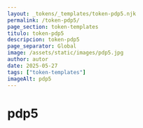 ```yaml
---
layout: _tokens/_templates/token-pdp5.njk
permalink: /token-pdp5/
page_section: token-templates
titulo: token-pdp5
descripcion: token-pdp5
page_separator: Global
image: /assets/static/images/pdp5.jpg
author: autor
date: 2025-05-27 
tags: ["token-templates"]
imageAlt: pdp5
---
```

# pdp5

